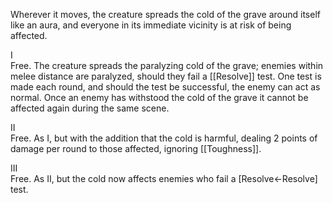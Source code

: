 Wherever it moves, the creature spreads the cold of the grave around itself like an aura, and everyone in its immediate vicinity is at risk of being affected.

I<br>Free. The creature spreads the paralyzing cold of the grave; enemies within melee distance are paralyzed, should they fail a [[Resolve]] test. One test is made each round, and should the test be successful, the enemy can act as normal. Once an enemy has withstood the cold of the grave it cannot be affected again during the same scene.

II<br>Free. As I, but with the addition that the cold is harmful, dealing 2 points of damage per round to those affected, ignoring [[Toughness]].

III<br>Free. As II, but the cold now affects enemies who fail a \[Resolve←Resolve\] test.